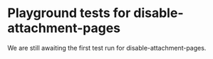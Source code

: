 # Playground tests for disable-attachment-pages
We are still awaiting the first test run for disable-attachment-pages.

